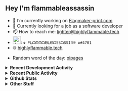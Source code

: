 ## Hey I'm flammableassassin

- 🔭 I’m currently working on [Flagmaker-print.com](https://flagmaker-print.com)
- 🌱  Currently looking for a job as a software developer
- 📫 How to reach me: [lighter@highlyflammable.tech](mailto:lighter@highlyflammable.tech?subject=Hello)
- <img src="https://discord.com/assets/2c21aeda16de354ba5334551a883b481.png" alt="drawing" width="25"/>: `♛ ᖴᒪᗩᙏᙏᗩᙖᒪᙓᗩSSᗩSSIᑎ® ♛#4701`
- 🌐 [highlyflammable.tech](https://highlyflammable.tech)

<!--START_SECTION:randomWord-->
- Random word of the day: [pipages](https://www.wordnik.com/words/pipages)
<!--END_SECTION:randomWord-->

<details>
  <summary><b>Recent Development Activity</b></summary>
  Doesn't record in dev containers
    <br> 
  
  <!--START_SECTION:waka-->

```text
JavaScript   45 mins         ████████████░░░░░░░░░░░░░   47.78 %
HTML         24 mins         ██████▒░░░░░░░░░░░░░░░░░░   25.62 %
JSON         13 mins         ███▓░░░░░░░░░░░░░░░░░░░░░   14.14 %
YAML         8 mins          ██▒░░░░░░░░░░░░░░░░░░░░░░   09.27 %
Other        1 min           ▒░░░░░░░░░░░░░░░░░░░░░░░░   01.49 %
```

<!--END_SECTION:waka-->

</details>

<details>
  <summary><b>Recent Public Activity</b></summary>
    <br>

  <!--START_SECTION:activity-->
1. 🎉 Merged PR [#3](https://github.com/Flagmaker-Print/fastify-secure-session/pull/3) in [Flagmaker-Print/fastify-secure-session](https://github.com/Flagmaker-Print/fastify-secure-session)
2. 💪 Opened PR [#3](https://github.com/Flagmaker-Print/fastify-secure-session/pull/3) in [Flagmaker-Print/fastify-secure-session](https://github.com/Flagmaker-Print/fastify-secure-session)
3. 🗣 Commented on [#1](https://github.com/Flagmaker-Print/status/issues/1) in [Flagmaker-Print/status](https://github.com/Flagmaker-Print/status)
4. 🗣 Commented on [#1](https://github.com/Flagmaker-Print/status/issues/1) in [Flagmaker-Print/status](https://github.com/Flagmaker-Print/status)
5. 🗣 Commented on [#8](https://github.com/flamableassassin/status/issues/8) in [flamableassassin/status](https://github.com/flamableassassin/status)
  <!--END_SECTION:activity-->

</details>

<details>
  <summary><b>Github Stats</b></summary>
    <br>
    <p align="center">
      <img width="48%" src="https://github-readme-stats.vercel.app/api?username=flamableassassin&count_private=true&show_icons=true&theme=radical"/>
      <img width="48%" src="https://github-readme-streak-stats.herokuapp.com?user=flamableassassin&theme=neon-dark"/>
    </p>
  
</details>

<details>
  <summary><b>Other Stuff</b></summary>
  <br>
<a href="https://www.abuseipdb.com/user/67633" title="AbuseIPDB" alt="AbuseIPDB Contributor Badge">
	<img src="https://www.abuseipdb.com/contributor/67633.svg" style="width: 180px;">
</a>
  
</details>
